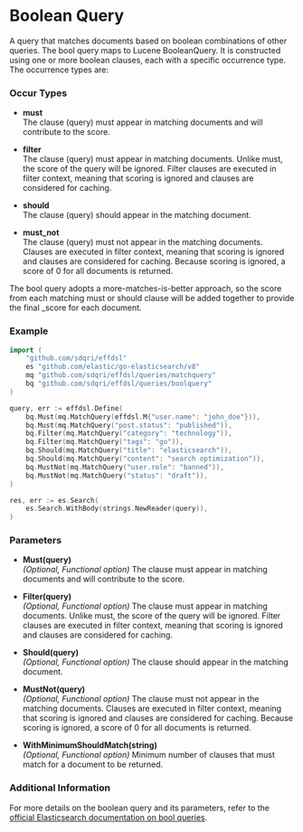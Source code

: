 # Boolean Query

A query that matches documents based on boolean combinations of other queries. The bool query maps to Lucene BooleanQuery. It is constructed using one or more boolean clauses, each with a specific occurrence type. The occurrence types are:

### Occur Types

- **must**  
  The clause (query) must appear in matching documents and will contribute to the score.

- **filter**  
  The clause (query) must appear in matching documents. Unlike must, the score of the query will be ignored. Filter clauses are executed in filter context, meaning that scoring is ignored and clauses are considered for caching.

- **should**  
  The clause (query) should appear in the matching document.

- **must_not**  
  The clause (query) must not appear in the matching documents. Clauses are executed in filter context, meaning that scoring is ignored and clauses are considered for caching. Because scoring is ignored, a score of 0 for all documents is returned.

The bool query adopts a more-matches-is-better approach, so the score from each matching must or should clause will be added together to provide the final _score for each document.

### Example

```go
import (
    "github.com/sdqri/effdsl"
    es "github.com/elastic/go-elasticsearch/v8"
	mq "github.com/sdqri/effdsl/queries/matchquery"
	bq "github.com/sdqri/effdsl/queries/boolquery"
)

query, err := effdsl.Define(
    bq.Must(mq.MatchQuery(effdsl.M{"user.name": "john_doe"})),
    bq.Must(mq.MatchQuery("post.status": "published")),
    bq.Filter(mq.MatchQuery("category": "technology")),
    bq.Filter(mq.MatchQuery("tags": "go")),
    bq.Should(mq.MatchQuery("title": "elasticsearch")),
    bq.Should(mq.MatchQuery("content": "search optimization")),
    bq.MustNot(mq.MatchQuery("user.role": "banned")),
    bq.MustNot(mq.MatchQuery("status": "draft")),
)

res, err := es.Search(
    es.Search.WithBody(strings.NewReader(query)),
)
```

### Parameters

*   **Must(query)**  
    _(Optional, Functional option)_ The clause must appear in matching documents and will contribute to the score.
    
*   **Filter(query)**  
    _(Optional, Functional option)_ The clause must appear in matching documents. Unlike must, the score of the query will be ignored. Filter clauses are executed in filter context, meaning that scoring is ignored and clauses are considered for caching.

*   **Should(query)**  
    _(Optional, Functional option)_ The clause should appear in the matching document.

*   **MustNot(query)**  
    _(Optional, Functional option)_ The clause must not appear in the matching documents. Clauses are executed in filter context, meaning that scoring is ignored and clauses are considered for caching. Because scoring is ignored, a score of 0 for all documents is returned.

*   **WithMinimumShouldMatch(string)**  
    _(Optional, Functional option)_ Minimum number of clauses that must match for a document to be returned.

### Additional Information
For more details on the boolean query and its parameters, refer to the [official Elasticsearch documentation on bool queries](https://www.elastic.co/guide/en/elasticsearch/reference/current/query-dsl-bool-query.html).
